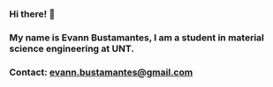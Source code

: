 ### Hi there! 👋
### My name is Evann Bustamantes, I am a student in material science engineering at UNT. 
### Contact: evann.bustamantes@gmail.com
<!--
**evannbustamantes/evannbustamantes** is a ✨ _special_ ✨ repository because its `README.md` (this file) appears on your GitHub profile.

Here are some ideas to get you started:

- 🔭 I’m currently working on ...
- 🌱 I’m currently learning ...
- 👯 I’m looking to collaborate on ...
- 🤔 I’m looking for help with ...
- 💬 Ask me about ...
- 📫 How to reach me: ...
- 😄 Pronouns: ...
- ⚡ Fun fact: ...
-->
